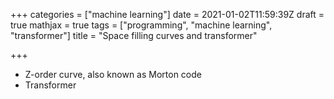 +++
categories = ["machine learning"]
date = 2021-01-02T11:59:39Z
draft = true
mathjax = true
tags = ["programming", "machine learning", "transformer"]
title = "Space filling curves and transformer"

+++
* Z-order curve, also known as Morton code
* Transformer